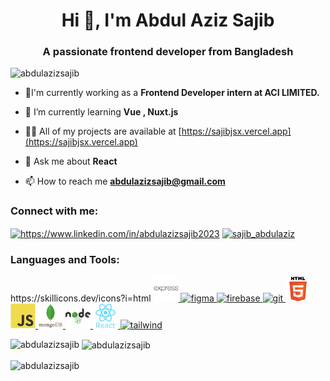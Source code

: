 <h1 align="center">Hi 👋, I'm Abdul Aziz Sajib</h1>
<h3 align="center">A passionate frontend developer from Bangladesh</h3>

<p align="left"> <img src="https://komarev.com/ghpvc/?username=abdulazizsajib&label=Profile%20views&color=0e75b6&style=flat" alt="abdulazizsajib" /> </p>

- 🔭I'm currently working as a **Frontend Developer intern at ACI LIMITED.**

- 🌱 I’m currently learning **Vue , Nuxt.js**

- 👨‍💻 All of my projects are available at [https://sajibjsx.vercel.app](https://sajibjsx.vercel.app)

- 💬 Ask me about **React**

- 📫 How to reach me **abdulazizsajib@gmail.com**

<h3 align="left">Connect with me:</h3>
<p align="left">
<a href="https://linkedin.com/in/https://www.linkedin.com/in/abdulazizsajib2023" target="blank"><img align="center" src="https://raw.githubusercontent.com/rahuldkjain/github-profile-readme-generator/master/src/images/icons/Social/linked-in-alt.svg" alt="https://www.linkedin.com/in/abdulazizsajib2023" height="30" width="40" /></a>
<a href="https://instagram.com/sajib_abdulaziz" target="blank"><img align="center" src="https://raw.githubusercontent.com/rahuldkjain/github-profile-readme-generator/master/src/images/icons/Social/instagram.svg" alt="sajib_abdulaziz" height="30" width="40" /></a>
</p>

<h3 align="left">Languages and Tools:</h3>
<p align="left"> https://skillicons.dev/icons?i=html </a> <a href="https://expressjs.com" target="_blank" rel="noreferrer"> <img src="https://raw.githubusercontent.com/devicons/devicon/master/icons/express/express-original-wordmark.svg" alt="express" width="40" height="40"/> </a> <a href="https://www.figma.com/" target="_blank" rel="noreferrer"> <img src="https://www.vectorlogo.zone/logos/figma/figma-icon.svg" alt="figma" width="40" height="40"/> </a> <a href="https://firebase.google.com/" target="_blank" rel="noreferrer"> <img src="https://www.vectorlogo.zone/logos/firebase/firebase-icon.svg" alt="firebase" width="40" height="40"/> </a> <a href="https://git-scm.com/" target="_blank" rel="noreferrer"> <img src="https://www.vectorlogo.zone/logos/git-scm/git-scm-icon.svg" alt="git" width="40" height="40"/> </a> <a href="https://www.w3.org/html/" target="_blank" rel="noreferrer"> <img src="https://raw.githubusercontent.com/devicons/devicon/master/icons/html5/html5-original-wordmark.svg" alt="html5" width="40" height="40"/> </a> <a href="https://developer.mozilla.org/en-US/docs/Web/JavaScript" target="_blank" rel="noreferrer"> <img src="https://raw.githubusercontent.com/devicons/devicon/master/icons/javascript/javascript-original.svg" alt="javascript" width="40" height="40"/> </a> <a href="https://www.mongodb.com/" target="_blank" rel="noreferrer"> <img src="https://raw.githubusercontent.com/devicons/devicon/master/icons/mongodb/mongodb-original-wordmark.svg" alt="mongodb" width="40" height="40"/> </a> <a href="https://nodejs.org" target="_blank" rel="noreferrer"> <img src="https://raw.githubusercontent.com/devicons/devicon/master/icons/nodejs/nodejs-original-wordmark.svg" alt="nodejs" width="40" height="40"/> </a> <a href="https://reactjs.org/" target="_blank" rel="noreferrer"> <img src="https://raw.githubusercontent.com/devicons/devicon/master/icons/react/react-original-wordmark.svg" alt="react" width="40" height="40"/> </a> <a href="https://tailwindcss.com/" target="_blank" rel="noreferrer"> <img src="https://www.vectorlogo.zone/logos/tailwindcss/tailwindcss-icon.svg" alt="tailwind" width="40" height="40"/> </a> </p>

<p><img align="left" src="https://github-readme-stats.vercel.app/api/top-langs?username=abdulazizsajib&show_icons=true&locale=en&layout=compact" alt="abdulazizsajib" /></p>

<p>&nbsp;<img align="center" src="https://github-readme-stats.vercel.app/api?username=abdulazizsajib&show_icons=true&locale=en" alt="abdulazizsajib" /></p>

<p><img align="center" src="https://github-readme-streak-stats.herokuapp.com/?user=abdulazizsajib&" alt="abdulazizsajib" /></p>
